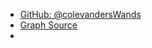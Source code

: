 - [GitHub: @colevandersWands](https://github.com/colevandersWands)
- [Graph Source](https://github.com/pengx17/knowledge-garden/blob/c2b7dc04ceef299e3dd0a238630a82af11cff858/.github/workflows/main.yml)
-